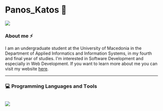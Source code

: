 # Panos_Katos :wave:

<a aling="center" href="https://www.linkedin.com/in/panagiotis-stergioulas-bolis-40a834223/"><img src="https://img.shields.io/badge/LinkedIn-0077B5?style=for-the-badge&logo=linkedin&logoColor=white"/></a>

### About me ⚡

I am an undergraduate student at the University of Macedonia in the Department of Applied Informatics and Information Systems, in my fourth and final year of studies. I'm interested in Software Development and especially in Web Development. If you want to learn more about me you can visit my website <a href="https://panagiotis-stergioulas-bolis.netlify.app/" targe="_blank">here</a>.

<hr/>

### :computer: Programming Languages and Τools
<br/>

  <a href="https://skillicons.dev">
    <img src="https://skillicons.dev/icons?i=html,css,js,react,tailwind,java,python,c,androidstudio" />
  </a>
  

<!--

